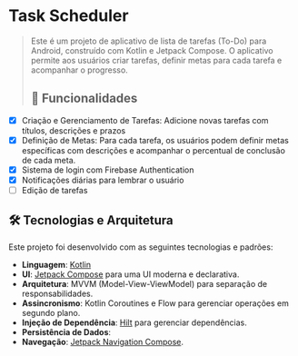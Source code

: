 # Task Scheduler
> Este é um projeto de aplicativo de lista de tarefas (To-Do) para Android, construído com Kotlin e Jetpack Compose. O aplicativo permite aos usuários criar tarefas, definir metas para cada tarefa e acompanhar o progresso.
> ## 🚀 Funcionalidades

- [x] Criação e Gerenciamento de Tarefas: Adicione novas tarefas com títulos, descrições e prazos
- [x] Definição de Metas: Para cada tarefa, os usuários podem definir metas específicas com descrições e acompanhar o percentual de conclusão de cada meta.
- [x] Sistema de login com Firebase Authentication
- [x] Notificações diárias para lembrar o usuário
- [ ] Edição de tarefas
## 🛠️ Tecnologias e Arquitetura

Este projeto foi desenvolvido com as seguintes tecnologias e padrões:

* **Linguagem**: [Kotlin](https://kotlinlang.org/)
* **UI**: [Jetpack Compose](https://developer.android.com/jetpack/compose) para uma UI moderna e declarativa.
* **Arquitetura**: MVVM (Model-View-ViewModel) para separação de responsabilidades.
* **Assincronismo**: Kotlin Coroutines e Flow para gerenciar operações em segundo plano.
* **Injeção de Dependência**: [Hilt](https://developer.android.com/training/dependency-injection/hilt-android) para gerenciar dependências.
* **Persistência de Dados**: 
* **Navegação**: [Jetpack Navigation Compose](https://developer.android.com/jetpack/compose/navigation).
